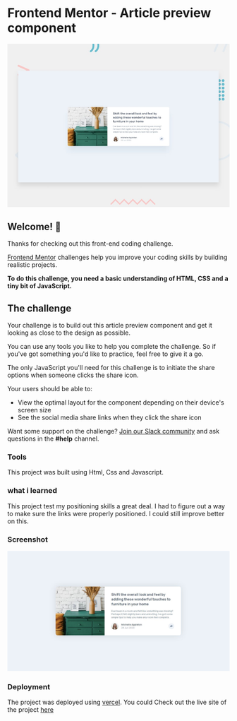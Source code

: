 # Frontend Mentor - Article preview component

![Design preview for the Article preview component coding challenge](./design/desktop-preview.jpg)

## Welcome! 👋

Thanks for checking out this front-end coding challenge.

[Frontend Mentor](https://www.frontendmentor.io) challenges help you improve your coding skills by building realistic projects.

**To do this challenge, you need a basic understanding of HTML, CSS and a tiny bit of JavaScript.**

## The challenge

Your challenge is to build out this article preview component and get it looking as close to the design as possible.

You can use any tools you like to help you complete the challenge. So if you've got something you'd like to practice, feel free to give it a go.

The only JavaScript you'll need for this challenge is to initiate the share options when someone clicks the share icon.

Your users should be able to:

- View the optimal layout for the component depending on their device's screen size
- See the social media share links when they click the share icon

Want some support on the challenge? [Join our Slack community](https://www.frontendmentor.io/slack) and ask questions in the **#help** channel.

### Tools

This project was built using Html, Css and Javascript.

### what i learned

This project test my positioning skills a great deal. I had to figure out a way to make sure the links were properly positioned. I could still improve better on this.

### Screenshot

![project screeshot](./images/project%20screenshot.JPG)

### Deployment

The project was deployed using [vercel](https://vercel.com/dashboard). You could Check out the live site of the project [here](https://article-preview-component-bay-nine.vercel.app/)
